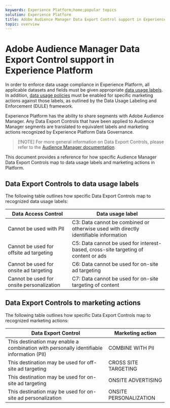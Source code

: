 ```yaml
---
keywords: Experience Platform;home;popular topics
solution: Experience Platform
title: Adobe Audience Manager Data Export Control support in Experience Platform
topic: overview
---
```


# Adobe Audience Manager Data Export Control support in Experience Platform

In order to enforce data usage compliance in Experience Platform, all applicable datasets and fields must be given appropriate [data usage labels](). In addition, [data usage policies]() must be enabled for specific marketing actions against those labels, as outlined by the Data Usage Labeling and Enforcement (DULE) framework.

Experience Platform has the ability to share segments with Adobe Audience Manager. Any Data Export Controls that have been applied to Audience Manager segments are translated to equivalent labels and marketing actions recognized by Experience Platform Data Governance.

>[!NOTE] For more general information on Data Export Controls, please refer to the [Audience Manager documentation](https://docs.adobe.com/content/help/en/audience-manager/user-guide/features/data-export-controls.html).

This document provides a reference for how specific Audience Manager Data Export Controls map to data usage labels and marketing actions in Platform.

## Data Export Controls to data usage labels

The following table outlines how specific Data Export Controls map to recognized data usage labels:

| Data Access Control | Data usage label |
| --- | --- |
| Cannot be used with PII | C3: Data cannot be combined or otherwise used with directly identifiable information |
| Cannot be used for offsite ad targeting | C5: Data cannot be used for interest-based, cross-site targeting of content or ads |
| Cannot be used for onsite ad targeting | C6: Data cannot be used for on-site ad targeting |
| Cannot be used for onsite personalization | C7: Data cannot be used for on-site targeting of content |

## Data Export Controls to marketing actions

The following table outlines how specific Data Export Controls map to recognized marketing actions:

| Data Export Control | Marketing action |
| --- | --- |
| This destination may enable a combination with personally identifiable information (PII) | COMBINE WITH PII |
| This destination may be used for off-site ad targeting | CROSS SITE TARGETING |
| This destination may be used for on-site ad targeting | ONSITE ADVERTISING |
| This destination may be used for on-site ad personalization | ONSITE PERSONALIZATION |
